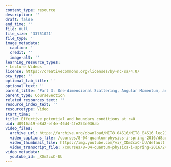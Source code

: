 ```yaml
---
content_type: resource
description: ''
draft: false
end_time: ''
file: null
file_size: '33751021'
file_type: ''
image_metadata:
  caption: ''
  credit: ''
  image-alt: ''
learning_resource_types:
- Lecture Videos
license: https://creativecommons.org/licenses/by-nc-sa/4.0/
ocw_type: ''
optional_tab_title: ''
optional_text: ''
parent_title: 'Part 3: One-dimensional Scattering, Angular Momentum, and Central Potentials'
parent_type: CourseSection
related_resources_text: ''
resource_index_text: ''
resourcetype: Video
start_time: ''
title: Effective potential and boundary conditions at r=0
uid: d0916a19-e8d2-ef4e-46d4-4fe253e936ab
video_files:
  archive_url: https://archive.org/download/MIT8.04S16/MIT8_04S16_lec21_s3_300k.mp4
  video_captions_file: /courses/8-04-quantum-physics-i-spring-2016/d8ad9b9577125d968346d8d4a56f71ea_XDm2cxC-UU.vtt
  video_thumbnail_file: https://img.youtube.com/vi/_XDm2cxC-UU/default.jpg
  video_transcript_file: /courses/8-04-quantum-physics-i-spring-2016/24f5ce761b2d78b0a3edcf077998bdd5_XDm2cxC-UU.pdf
video_metadata:
  youtube_id: _XDm2cxC-UU
---
```

